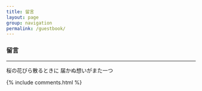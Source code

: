 ```yaml
---
title: 留言
layout: page
group: navigation
permalink: /guestbook/
---
```


<h3>留言</h3><hr>
桜の花びら散るときに  
届かぬ想いがまた一つ

{% include comments.html %}

<style>.post img {margin: 0;}</style>